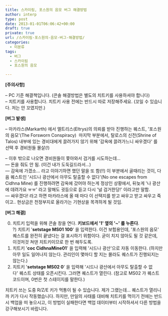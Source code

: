 ```yaml
---
title: 스카이림, 포스원의 음모 버그 해결방법
author: interp
type: post
date: 2013-01-01T06:06:42+00:00
draft: true
private: true
url: /스카이림-포스원의-음모-버그-해결방법/
categories:
  - 미분류
tags:
  - 버그
  - 스카이림
  - 포스원의 음모

---
```

**[주의사항]**

&#8211; PC&nbsp;기준 해결책입니다. (콘솔 해결방법은 별도의 치트키를 사용하셔야 합니다)  
&#8211; 치트키를 사용합니다. 치트키 사용 전에는 반드시 따로 저장해주세요. (꼬일 수 있습니다. 저는 안 꼬였지만.)

**[버그 발생]**

&#8211; 마카라스(Markarth) 에서 엘트리스(Eltrys)의 의뢰를 받아 진행하는 퀘스트, '포스원의 음모'(The Forsworn Conspiracy) &nbsp;마지막 부분에서, 탈로스의 신전(Shrine of Talos) 내부에 있는 경비대에게 끌려가지 않기 위해 '감옥에 끌려가느니 싸우겠다' 를 선택 후 경비원들 몰살(!)

&#8211; 이후 밖으로 나오면 경비원들이 쫓아와서 검거를 시도하는데&#8230;  
&#8212; 돈을 줘도 안 됨. (이건 내가 도둑길드라서&#8230;)&nbsp;  
&#8212; 감옥에 가겠소&#8230; 라고 이야기하면 했던 말을 또 함(!!) 이 부분에서 골때리는&nbsp;것이, 다음 퀘스트인 '시드나 광산에서 아무도 탈출할 수 없다'(No one escapes from Cidhna Mine) 를 진행하려면 감옥에 갔어야 하는게 정상인 상황에서, 뒤늦게 '나 광산에 데려가요 ㅠㅠ' 라고 말해도 귓등으로 듣고 다시 '널 검거한당!' 이라고만 말함.  
&#8212; 싸우겠다! 라고 하면 마카라스에 올 때 마다 이 선택지를 받고 싸우고 받고 싸우고 죽이고.. 현상금은 천정부지로 올라가는 기현상을 목격하게 될 것임.

**[버그 해결]**

0) 치트키 입력을 위해 콘솔 창을 연다. **키보드에서 '1' 옆의&nbsp;'~' 를 누른다**.  
?) 치트키 '**setstage MS01 100**' 을 입력한다. 이건 보험용인데, '포스원의 음모' 퀘스트를 완전히 끝냈다는 걸 표시하기 위함이다. 굳이 치지 않아도 될 것 같은데, 이것저것 쳐댄 치트키이므로 한 번 해두도록.  
1) 치트키 '**coc CidhnaMine01**' 을 입력해 '시드나 광산'으로 자동 이동한다. (하지만 아무 일도 일어나지 않는다. 관리인이 몇마디 할 지는 몰라도 퀘스트가 진행되지는 않는다.)  
2) 치트키 '**setstage MS02 0**' 을 입력해 '시드나 광산에서 아무도 탈출할 수 없다'&nbsp;퀘스트 상태를 오픈시킨다. 그러면 퀘스트가 열린다. (참고로 MS02 가 퀘스트 코드이며, 0번은 첫 스테이지를 말한다.)

치트키 쓰는 도중 R/Z/E 키가 먹통이 될 수 있습니다. 제가 그랬는데&#8230; 퀘스트가 열리니까&nbsp;키가 다시 작동했습니다. 하지만, 만일의 사태를 대비해 치트키를 먹이기 전에는 반드시 백업을 떠 놓으시고, 이 방법이 실패한다면 백업 데이터부터 시작하셔서 다른 방법을 강구해보시기 바랍니다.